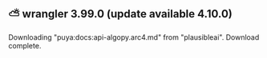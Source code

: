 
 ⛅️ wrangler 3.99.0 (update available 4.10.0)
---------------------------------------------

Downloading "puya:docs:api-algopy.arc4.md" from "plausibleai".
Download complete.

